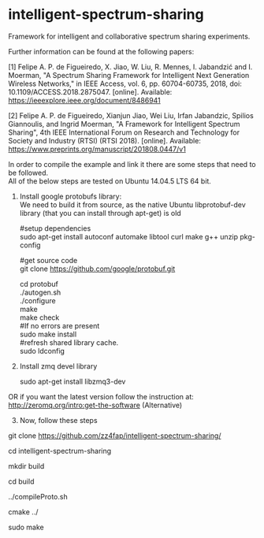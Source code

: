 # intelligent-spectrum-sharing

Framework for intelligent and collaborative spectrum sharing experiments.

Further information can be found at the following papers:

[1] Felipe A. P. de Figueiredo, X. Jiao, W. Liu, R. Mennes, I. Jabandzić and I. Moerman, "A Spectrum Sharing Framework for Intelligent Next Generation Wireless Networks," in IEEE Access, vol. 6, pp. 60704-60735, 2018, doi: 10.1109/ACCESS.2018.2875047. [online]. Available: https://ieeexplore.ieee.org/document/8486941

[2] Felipe A. P. de Figueiredo, Xianjun Jiao, Wei Liu, Irfan Jabandzic, Spilios Giannoulis, and Ingrid Moerman, "A Framework for Intelligent Spectrum Sharing", 4th IEEE International Forum on Research and Technology for Society and Industry (RTSI) (RTSI 2018). [online]. Available: https://www.preprints.org/manuscript/201808.0447/v1



In order to compile the example and link it there are some steps that need to be followed.  
All of the below steps are tested on Ubuntu 14.04.5 LTS 64 bit.  

1) Install google protobufs library:   
We need to build it from source, as the native Ubuntu libprotobuf-dev library (that you can install through apt-get) is old  

    #setup dependencies  
    sudo apt-get install autoconf automake libtool curl make g++ unzip pkg-config

    #get source code  
    git clone https://github.com/google/protobuf.git  

    cd protobuf  
    ./autogen.sh  
    ./configure  
    make  
    make check  
    #If no errors are present  
    sudo make install  
    #refresh shared library cache.  
    sudo ldconfig   

2) Install zmq devel library  

    sudo apt-get install libzmq3-dev

OR if you want the latest version follow the instruction at:   
http://zeromq.org/intro:get-the-software (Alternative)  

 3) Now, follow these steps
 
 git clone https://github.com/zz4fap/intelligent-spectrum-sharing/

cd intelligent-spectrum-sharing

mkdir build

cd build

../compileProto.sh

cmake ../

sudo make


